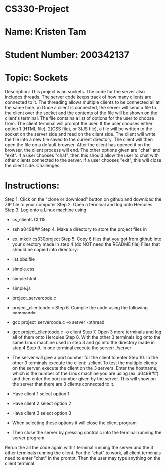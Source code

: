 # CS330-Project
# Name: Kristen Tam
# Student Number: 200342137
# Topic: Sockets
Description:
This project is on sockets. The code for the server also includes threads. The server code keeps track of how many clients are connected to it. The threading allows multiple clients to be connected all at the same time. 
\n Once a client is connected, the server will send a file to the client over the socket and the contents of the file will be shown on the client's terminal. The file contains a list of options for the user to choose from. The client terminal will prompt the user. If the user chooses either option 1 (HTML file), 2(CSS file), or 3(JS file), a file will be written to the socket on the server side and read on the client side. The client will write the file into a new file saved to the current directory. The client will then open the file on a default browser. After the client has opened it on the browser, the client process will end. 
The other options given are "chat" and "exit". If a user chooses "chat", then this should allow the user to chat with other clients connected to the server. If a user chooses "exit", this will close the client side.
Challenges:
# Instructions:
Step 1. Click on the "clone or download" button on github and download the ZIP file to your computer
Step 2. Open a terminal and log onto Hercules
Step 3. Log onto a Linux machine using:
- cs_clients CL115
- ssh a0498##
Step 4. Make a directory to store the project files in
- ex. mkdir cs330project
Step 5. Copy 6 files that you got from github into your directory made in step 4 (do NOT need the README file)
Files that should be copied into directory:
- list.bbs.file
- simple.css
- simple.html
- simple.js
- project_servercode.c
- project_clientcode.c
Step 6. Compile the code using the following commands:
- gcc project_servercode.c -o server -pthread
- gcc project_clientcode.c -o client
Step 7. Open 3 more terminals and log all of them onto Hercules
Step 8. With the other 3 terminals log onto the same Linux machine used in step 3 and go into the directory made in step 4
Step 9. In one terminal execute the server:
./server
- The server will give a port number for the client to enter
Step 10. In the other 3 terminals execute the client:
./client
To test the multiple clients on the server, execute the client on the 3 servers. Enter the hostname, which is the number of the Linux machine you are using (ex. a0498##) and then enter the port number given by the server.
This will show on the server that there are 3 clients connected to it.

- Have client 1 select option 1 
- Have client 2 select option 2
- Have client 3 select option 3
- When selecting these options it will close the client program
- Then close the server by pressing control c into the terminal running the server program

Rerun the all the code again with 1 terminal running the server and the 3 other terminals running the client.
For the "chat" to work, all client terminals need to enter "chat" in the prompt. Then the user may type anything on the client terminal

